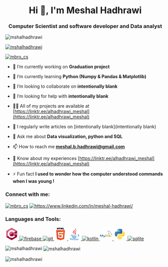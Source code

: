 <h1 align="center">Hi 👋, I'm Meshal Hadhrawi</h1>
<h3 align="center">Computer Scientist and software developer and Data analyst</h3>

<p align="left"> <img src="https://komarev.com/ghpvc/?username=mshalhadhrawi&label=Profile%20views&color=0e75b6&style=flat" alt="mshalhadhrawi" /> </p>

<p align="left"> <a href="https://github.com/ryo-ma/github-profile-trophy"><img src="https://github-profile-trophy.vercel.app/?username=mshalhadhrawi" alt="mshalhadhrawi" /></a> </p>

<p align="left"> <a href="https://twitter.com/mbro_cs" target="blank"><img src="https://img.shields.io/twitter/follow/mbro_cs?logo=twitter&style=for-the-badge" alt="mbro_cs" /></a> </p>

- 🔭 I’m currently working on **Graduation project**

- 🌱 I’m currently learning **Python (Numpy & Pandas & Matplotlib)**

- 👯 I’m looking to collaborate on **intentionally blank**

- 🤝 I’m looking for help with **intentionally blank**

- 👨‍💻 All of my projects are available at [https://linktr.ee/alhadhrawi_meshal](https://linktr.ee/alhadhrawi_meshal)

- 📝 I regularly write articles on [intentionally blank](intentionally blank)

- 💬 Ask me about **Data visualization, python and SQL**

- 📫 How to reach me **meshal.b.hadhrawi@gmail.com**

- 📄 Know about my experiences [https://linktr.ee/alhadhrawi_meshal](https://linktr.ee/alhadhrawi_meshal)

- ⚡ Fun fact **I used to wonder how the computer understood commands when I was young !**

<h3 align="left">Connect with me:</h3>
<p align="left">
<a href="https://twitter.com/mbro_cs" target="blank"><img align="center" src="https://raw.githubusercontent.com/rahuldkjain/github-profile-readme-generator/master/src/images/icons/Social/twitter.svg" alt="mbro_cs" height="30" width="40" /></a>
<a href="https://linkedin.com/in/https://www.linkedin.com/in/meshal-hadhrawi/" target="blank"><img align="center" src="https://raw.githubusercontent.com/rahuldkjain/github-profile-readme-generator/master/src/images/icons/Social/linked-in-alt.svg" alt="https://www.linkedin.com/in/meshal-hadhrawi/" height="30" width="40" /></a>
</p>

<h3 align="left">Languages and Tools:</h3>
<p align="left"> <a href="https://www.w3schools.com/cpp/" target="_blank" rel="noreferrer"> <img src="https://raw.githubusercontent.com/devicons/devicon/master/icons/cplusplus/cplusplus-original.svg" alt="cplusplus" width="40" height="40"/> </a> <a href="https://firebase.google.com/" target="_blank" rel="noreferrer"> <img src="https://www.vectorlogo.zone/logos/firebase/firebase-icon.svg" alt="firebase" width="40" height="40"/> </a> <a href="https://git-scm.com/" target="_blank" rel="noreferrer"> <img src="https://www.vectorlogo.zone/logos/git-scm/git-scm-icon.svg" alt="git" width="40" height="40"/> </a> <a href="https://www.w3.org/html/" target="_blank" rel="noreferrer"> <img src="https://raw.githubusercontent.com/devicons/devicon/master/icons/html5/html5-original-wordmark.svg" alt="html5" width="40" height="40"/> </a> <a href="https://www.java.com" target="_blank" rel="noreferrer"> <img src="https://raw.githubusercontent.com/devicons/devicon/master/icons/java/java-original.svg" alt="java" width="40" height="40"/> </a> <a href="https://kotlinlang.org" target="_blank" rel="noreferrer"> <img src="https://www.vectorlogo.zone/logos/kotlinlang/kotlinlang-icon.svg" alt="kotlin" width="40" height="40"/> </a> <a href="https://www.mysql.com/" target="_blank" rel="noreferrer"> <img src="https://raw.githubusercontent.com/devicons/devicon/master/icons/mysql/mysql-original-wordmark.svg" alt="mysql" width="40" height="40"/> </a> <a href="https://www.python.org" target="_blank" rel="noreferrer"> <img src="https://raw.githubusercontent.com/devicons/devicon/master/icons/python/python-original.svg" alt="python" width="40" height="40"/> </a> <a href="https://www.sqlite.org/" target="_blank" rel="noreferrer"> <img src="https://www.vectorlogo.zone/logos/sqlite/sqlite-icon.svg" alt="sqlite" width="40" height="40"/> </a> </p>

<p><img align="left" src="https://github-readme-stats.vercel.app/api/top-langs?username=mshalhadhrawi&show_icons=true&locale=en&layout=compact" alt="mshalhadhrawi" /></p>

<p>&nbsp;<img align="center" src="https://github-readme-stats.vercel.app/api?username=mshalhadhrawi&show_icons=true&locale=en" alt="mshalhadhrawi" /></p>

<p><img align="center" src="https://github-readme-streak-stats.herokuapp.com/?user=mshalhadhrawi&" alt="mshalhadhrawi" /></p>

